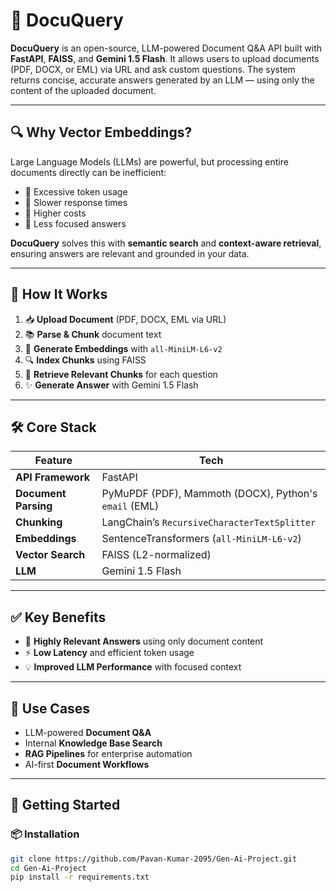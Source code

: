 # 🚀 DocuQuery

**DocuQuery** is an open-source, LLM-powered Document Q&A API built with **FastAPI**, **FAISS**, and **Gemini 1.5 Flash**. It allows users to upload documents (PDF, DOCX, or EML) via URL and ask custom questions. The system returns concise, accurate answers generated by an LLM — using only the content of the uploaded document.

---

## 🔍 Why Vector Embeddings?

Large Language Models (LLMs) are powerful, but processing entire documents directly can be inefficient:

- 🚫 Excessive token usage
- 🐢 Slower response times
- 💸 Higher costs
- 🎯 Less focused answers

**DocuQuery** solves this with **semantic search** and **context-aware retrieval**, ensuring answers are relevant and grounded in your data.

---

## 🧠 How It Works

1. 📥 **Upload Document** (PDF, DOCX, EML via URL)
2. 📚 **Parse & Chunk** document text
3. 🧠 **Generate Embeddings** with `all-MiniLM-L6-v2`
4. 🔍 **Index Chunks** using FAISS
5. 🎯 **Retrieve Relevant Chunks** for each question
6. ✨ **Generate Answer** with Gemini 1.5 Flash

---

## 🛠️ Core Stack

| Feature | Tech |
|--------|------|
| **API Framework** | FastAPI |
| **Document Parsing** | PyMuPDF (PDF), Mammoth (DOCX), Python's `email` (EML) |
| **Chunking** | LangChain’s `RecursiveCharacterTextSplitter` |
| **Embeddings** | SentenceTransformers (`all-MiniLM-L6-v2`) |
| **Vector Search** | FAISS (L2-normalized) |
| **LLM** | Gemini 1.5 Flash |

---

## ✅ Key Benefits

- 🎯 **Highly Relevant Answers** using only document content
- ⚡ **Low Latency** and efficient token usage
- 💡 **Improved LLM Performance** with focused context

---

## 🔗 Use Cases

- LLM-powered **Document Q&A**
- Internal **Knowledge Base Search**
- **RAG Pipelines** for enterprise automation
- AI-first **Document Workflows**

---

## 🚀 Getting Started

### 📦 Installation

```bash
git clone https://github.com/Pavan-Kumar-2095/Gen-Ai-Project.git
cd Gen-Ai-Project
pip install -r requirements.txt
